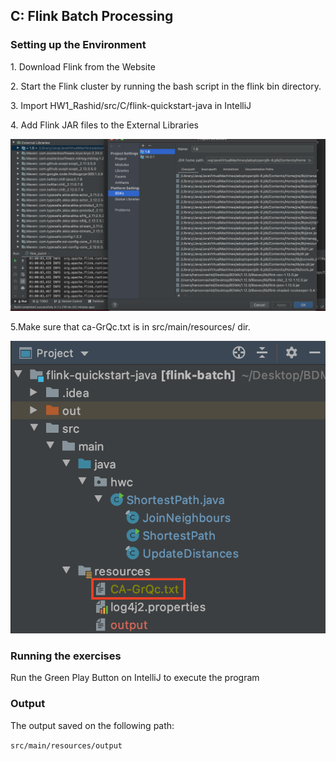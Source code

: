 <h2> C: Flink Batch Processing </h2>

<h3>Setting up the Environment</h3>
<p>1. Download Flink from the Website <br/>

<p>2. Start the Flink cluster by running the bash script in the flink bin directory. <br /> </p>

<p>3. Import 
HW1_Rashid/src/C/flink-quickstart-java in IntelliJ <br/>

<p>4. Add Flink JAR files to the External Libraries<br /> </p>

![Flink Lib](imgs/flink_lib.png)

<p>5.Make sure that ca-GrQc.txt is in src/main/resources/ dir.<br/> </p>

![Flink data files](imgs/flink_datafile.png)


<h3> Running the exercises </h3>
<p> Run the Green Play Button on IntelliJ to execute the program<br/>

<h3> Output </h3>
<p>The output saved on the following path:

`src/main/resources/output`
